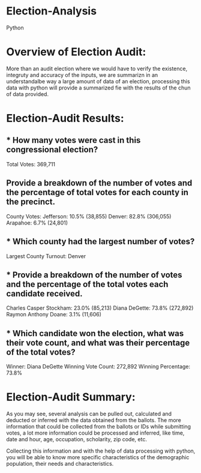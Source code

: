 # Election-Analysis
Python

# Overview of Election Audit: 
More than an audit election where we would have to verify the existence, integruty and accuracy of the inputs, we are summarizn in an understandalbe way a large amount of data of an election, processing this data with python will provide a summarized fie with the results of the chun of data provided.

# Election-Audit Results: 

## * How many votes were cast in this congressional election?
Total Votes: 369,711
## Provide a breakdown of the number of votes and the percentage of total votes for each county in the precinct.
County Votes:
Jefferson: 10.5% (38,855)
Denver: 82.8% (306,055)
Arapahoe: 6.7% (24,801)

## * Which county had the largest number of votes?
Largest County Turnout: Denver

## * Provide a breakdown of the number of votes and the percentage of the total votes each candidate received.
Charles Casper Stockham: 23.0% (85,213)
Diana DeGette: 73.8% (272,892)
Raymon Anthony Doane: 3.1% (11,606)

## * Which candidate won the election, what was their vote count, and what was their percentage of the total votes?
Winner: Diana DeGette
Winning Vote Count: 272,892
Winning Percentage: 73.8%

# Election-Audit Summary:
As you may see, several analysis can be pulled out, calculated and deducted or inferred with the data obtained from the ballots. The more information that could be collected from the ballots or IDs while submitting votes, a lot more information could be processed and inferred, like time, date and hour, age, occupation, scholarity, zip code, etc.

Collecting this information and with the help of data processing with python, you will be able to know more specific characteristics of the demographic population, their needs and characteristics.
